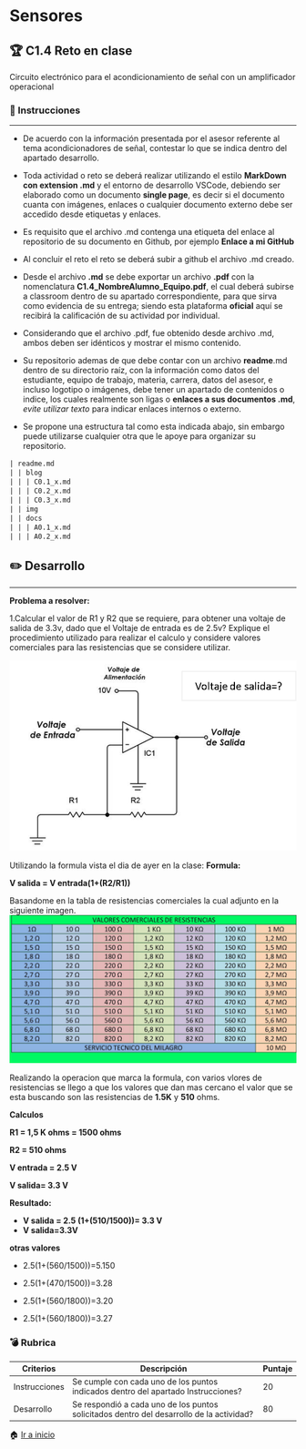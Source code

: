# Sensores
## :trophy: C1.4 Reto en clase

Circuito electrónico para el acondicionamiento de señal con un amplificador operacional

### :blue_book: Instrucciones

___

- De acuerdo con la información presentada por el asesor referente al tema acondicionadores de señal, contestar lo que se indica dentro 
del apartado desarrollo.

- Toda actividad o reto se deberá realizar utilizando el estilo **MarkDown con extension .md** y el entorno de desarrollo VSCode, 
debiendo ser elaborado como un documento **single page**, es decir si el documento cuanta con imágenes, enlaces o cualquier documento 
externo debe ser accedido desde etiquetas y enlaces.
- Es requisito que el archivo .md contenga una etiqueta del enlace al repositorio de su documento en Github, por ejemplo **Enlace a mi 
GitHub**
- Al concluir el reto el reto se deberá subir a github el archivo .md creado.
- Desde el archivo **.md** se debe exportar un archivo **.pdf** con la nomenclatura **C1.4_NombreAlumno_Equipo.pdf**, el cual deberá 
subirse a classroom dentro de su apartado correspondiente, para que sirva como evidencia de su entrega; siendo esta plataforma 
**oficial** aquí se recibirá la calificación de su actividad por individual.
- Considerando que el archivo .pdf, fue obtenido desde archivo .md, ambos deben ser idénticos y mostrar el mismo contenido.
- Su repositorio ademas de que debe contar con un archivo **readme**.md dentro de su directorio raíz, con la información como datos del 
estudiante, equipo de trabajo, materia, carrera, datos del asesor, e incluso logotipo o imágenes, debe tener un apartado de contenidos o 
indice, los cuales realmente son ligas o **enlaces a sus documentos .md**, _evite utilizar texto_ para indicar enlaces internos o externo.
- Se propone una estructura tal como esta indicada abajo, sin embargo puede utilizarse cualquier otra que le apoye para organizar su 
repositorio.

```  
| readme.md
| | blog
| | | C0.1_x.md
| | | C0.2_x.md
| | | C0.3_x.md
| | img
| | docs
| | | A0.1_x.md
| | | A0.2_x.md
```


## :pencil2: Desarrollo

___

**Problema a resolver:**

1.Calcular el valor de R1 y R2 que se requiere, para obtener una voltaje de salida de 3.3v, dado que el Voltaje de entrada es de 2.5v? Explique el procedimiento utilizado para realizar el calculo y considere valores comerciales para las resistencias que se considere utilizar. 


![Acondicionador_de_senal_AmOp](../img/C1.x_CircuitoAcondicionadorAmOP.png)



Utilizando la formula vista el dia de ayer en la clase:
**Formula:**

**V salida = V entrada(1+(R2/R1))**

Basandome en la tabla de resistencias comerciales la cual adjunto en la siguiente imagen.
![TabladeResistencias](../img/VALORES%20COMERCIALES%20DE%20RESISTENCIAS.jpg)

Realizando la operacion que marca la formula, con varios vlores de resistencias se llego a que los valores que dan mas cercano el valor que se esta buscando son las  resistencias de **1.5K** y **510** ohms.

**Calculos**

 **R1 = 1,5 K ohms = 1500 ohms**

 **R2 = 510 ohms** 

 **V entrada = 2.5 V**

 **V salida= 3.3 V**
 
 **Resultado:**
+ **V salida = 2.5 (1+(510/1500))= 3.3 V**
+ **V salida=3.3V**
 
 
 **otras valores**
+ 2.5(1+(560/1500))=5.150

+ 2.5(1+(470/1500))=3.28

+ 2.5(1+(560/1800))=3.20

+ 2.5(1+(560/1800))=3.27


### :bomb: Rubrica

| Criterios     | Descripción                                                                                  | Puntaje |
| ------------- | -------------------------------------------------------------------------------------------- | ------- |
| Instrucciones | Se cumple con cada uno de los puntos indicados dentro del apartado Instrucciones?            | 20 |
| Desarrollo    | Se respondió a cada uno de los puntos solicitados dentro del desarrollo de la actividad?     | 80      


:house: [Ir a inicio](https://github.com/AlejandroDiaz96/SistemasProgramables2020)